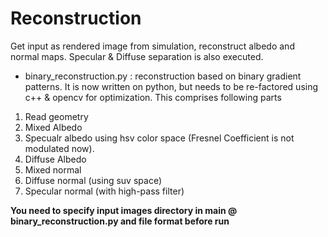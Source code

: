 # Reconstruction

Get input as rendered image from simulation, reconstruct albedo and normal maps. Specular & Diffuse separation is also executed.

- binary_reconstruction.py : reconstruction based on binary gradient patterns. It is now written on python, but needs to be re-factored using c++ & opencv for optimization. This comprises following parts

1. Read geometry
2. Mixed Albedo
3. Specualr albedo using hsv color space (Fresnel Coefficient is not modulated now).
4. Diffuse Albedo
5. Mixed normal
6. Diffuse normal (using suv space)
7. Specular normal (with high-pass filter)

**You need to specify input images directory in __main__ @ binary_reconstruction.py and file format before run**